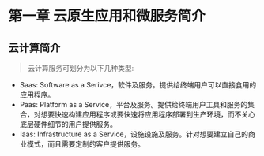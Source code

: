 # 第一章 云原生应用和微服务简介

## 云计算简介

> 云计算服务可划分为以下几种类型:

* Saas: Software as a Serivce，软件及服务。提供给终端用户可以直接食用的应用程序。
* Paas: Platform as a Service，平台及服务。提供给终端用户工具和服务的集合，对想要快速构建应用程序或要快速将应用程序部署到生产环境，而不关心底层硬件细节的用户提供服务。
* Iaas: Infrastructure as a Service，设施设施及服务。针对想要建立自己的商业模式，而且需要定制的客户提供服务。




